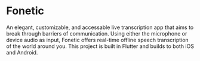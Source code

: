 # Fonetic

An elegant, customizable, and accessable live transcription app that aims to break through barriers of communication. Using either the microphone or device audio as input, Fonetic offers real-time offline speech transcription of the world around you. This project is built in Flutter and builds to both iOS and Android. 
